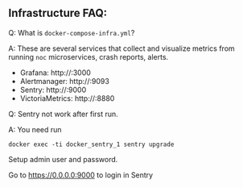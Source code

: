 Infrastructure FAQ:
----
Q: What is `docker-compose-infra.yml`?

A: These are several services that collect and visualize 
   metrics from running `noc` microservices, crash reports, alerts.
   * Grafana: http://<ip>:3000
   * Alertmanager: http://<ip>:9093
   * Sentry: http://<ip>:9000
   * VictoriaMetrics: http://<ip>:8880

Q: Sentry not work after first run. 

A: You need run 
   ```
   docker exec -ti docker_sentry_1 sentry upgrade
   ```
   Setup admin user and password.

   Go to https://0.0.0.0:9000 to login in Sentry
